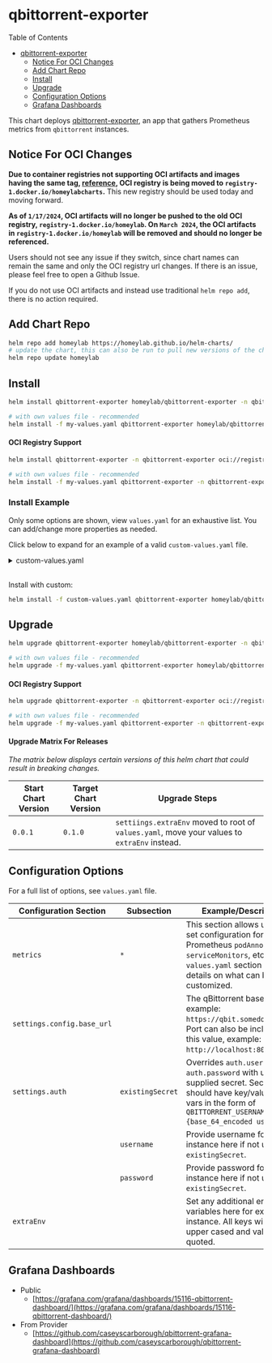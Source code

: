 # qbittorrent-exporter
Table of Contents
- [qbittorrent-exporter](#qbittorrent-exporter)
  - [Notice For OCI Changes](#notice-for-oci-changes)
  - [Add Chart Repo](#add-chart-repo)
  - [Install](#install)
  - [Upgrade](#upgrade)
  - [Configuration Options](#configuration-options)
  - [Grafana Dashboards](#grafana-dashboards)

This chart deploys [qbittorrent-exporter](https://github.com/caseyscarborough/qbittorrent-exporter), an app that gathers Prometheus metrics from `qbittorrent` instances.

## Notice For OCI Changes
**Due to container registries not supporting OCI artifacts and images having the same tag, [reference](https://forums.docker.com/t/tag-overlap-in-oci-artifacts/131453), OCI registry is being moved to `registry-1.docker.io/homeylabcharts`.** This new registry should be used today and moving forward.

**As of `1/17/2024`, OCI artifacts will no longer be pushed to the old OCI registry, `registry-1.docker.io/homeylab`. On `March 2024`, the OCI artifacts in `registry-1.docker.io/homeylab` will be removed and should no longer be referenced.**

Users should not see any issue if they switch, since chart names can remain the same and only the OCI registry url changes. If there is an issue, please feel free to open a Github Issue.

If you do not use OCI artifacts and instead use traditional `helm repo add`, there is no action required.

## Add Chart Repo
```bash
helm repo add homeylab https://homeylab.github.io/helm-charts/
# update the chart, this can also be run to pull new versions of the chart for upgrades
helm repo update homeylab
```

## Install
```bash
helm install qbittorrent-exporter homeylab/qbittorrent-exporter -n qbittorrent-exporter --create-namespace

# with own values file - recommended
helm install -f my-values.yaml qbittorrent-exporter homeylab/qbittorrent-exporter -n qbittorrent-exporter --create-namespace
```

#### OCI Registry Support
```bash
helm install qbittorrent-exporter -n qbittorrent-exporter oci://registry-1.docker.io/homeylabcharts/qbittorrent-exporter --version X.Y.Z --create-namespace

# with own values file - recommended
helm install -f my-values.yaml qbittorrent-exporter -n qbittorrent-exporter oci://registry-1.docker.io/homeylabcharts/qbittorrent-exporter --version X.Y.Z --create-namespace
```

### Install Example
Only some options are shown, view `values.yaml` for an exhaustive list. You can add/change more properties as needed.

Click below to expand for an example of a valid `custom-values.yaml` file. 
<details closed>
<summary>custom-values.yaml</summary>
<br>

```yaml
# custom-values.yaml
metrics:
  serviceMonitor:
    enabled: true
    additionalLabels:
      app: qbittorrent-exporter

## provide settings for exporter
settings:
  ## core configuration
  ## ref: https://github.com/caseyscarborough/qbittorrent-exporter#parameters
  config:
    # examples: `http://somehost:8080`, `https://qbit.somedomain.org`
    base_url: "https://qbit.somedomain.org"
  ## provide auth settings
  ## if no auth fields provided, no auth used
  auth:
    # can optionally provide `QBITTORRENT_USERNAME` and `QBITTORRENT_PASSWORD` in existingSecret
    existingSecret: ""
    # if existingSecret is given, username will be ignored
    username: "someuser"
    # if existingSecret is given, password will be ignored
    password: "samplepassword"
  ## extra env applied to exporter
  extraEnv: {}
```
</details>
<br>

Install with custom:
```bash
helm install -f custom-values.yaml qbittorrent-exporter homeylab/qbittorrent-exporter -n qbittorrent-exporter --create-namespace
```

## Upgrade
```bash
helm upgrade qbittorrent-exporter homeylab/qbittorrent-exporter -n qbittorrent-exporter

# with own values file - recommended
helm upgrade -f my-values.yaml qbittorrent-exporter homeylab/qbittorrent-exporter -n qbittorrent-exporter
```

#### OCI Registry Support
```bash
helm upgrade qbittorrent-exporter -n qbittorrent-exporter oci://registry-1.docker.io/homeylabcharts/qbittorrent-exporter --version X.Y.Z

# with own values file - recommended
helm upgrade -f my-values.yaml qbittorrent-exporter -n qbittorrent-exporter oci://registry-1.docker.io/homeylabcharts/qbittorrent-exporter --version X.Y.Z
```

#### Upgrade Matrix For Releases
_The matrix below displays certain versions of this helm chart that could result in breaking changes._

| Start Chart Version | Target Chart Version | Upgrade Steps |
| ------------------- | -------------------- | ------------- |
| `0.0.1` | `0.1.0` | `settiings.extraEnv` moved to root of `values.yaml`, move your values to `extraEnv` instead. |


## Configuration Options
For a full list of options, see `values.yaml` file.

| Configuration Section | Subsection | Example/Description |
| --------------------- | ---------- | ------------------- |
| `metrics` | `*` | This section allows users to set configuration for Prometheus `podAnnotations`, `serviceMonitors`, etc. See `values.yaml` section for more details on what can be customized. |
| `settings.config.base_url` |  |The qBittorrent base URL, example: `https://qbit.somedomain.org`. Port can also be included in this value, example: `http://localhost:8080`. |
| `settings.auth` | `existingSecret` | Overrides `auth.username` and `auth.password` with user supplied secret. Secrets should have key/value for env vars in the form of `QBITTORRENT_USERNAME: {base_64_encoded username}`. |
|  | `username` | Provide username for qbit instance here if not using `existingSecret`. |
|  | `password` | Provide password for qbit instance here if not using `existingSecret`. |
| `extraEnv` |  | Set any additional env variables here for exporter instance. All keys will be upper cased and values quoted. |

## Grafana Dashboards
- Public
  - [https://grafana.com/grafana/dashboards/15116-qbittorrent-dashboard/](https://grafana.com/grafana/dashboards/15116-qbittorrent-dashboard/)
- From Provider
  - [https://github.com/caseyscarborough/qbittorrent-grafana-dashboard](https://github.com/caseyscarborough/qbittorrent-grafana-dashboard)